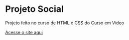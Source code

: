 # Projeto Social
 Projeto feito no curso de HTML e CSS do Curso em Vídeo

[Acesse o site aqui](fellipecastro.github.io/projeto-social/)

